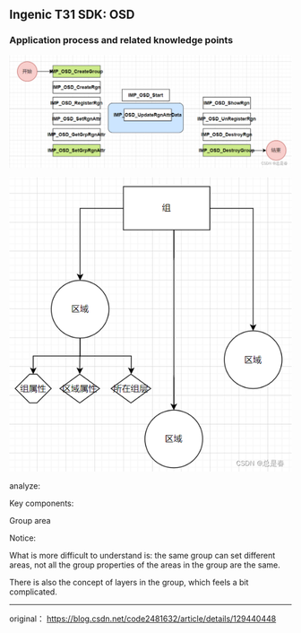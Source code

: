 Ingenic T31 SDK: OSD
--------------------

### Application process and related knowledge points

![](./images/chart8.png)

![](./images/chart9.png)

analyze:

Key components:

Group area

Notice:

What is more difficult to understand is: the same group can set different areas,
not all the group properties of the areas in the group are the same.

There is also the concept of layers in the group, which feels a bit complicated.

---
original： https://blog.csdn.net/code2481632/article/details/129440448
